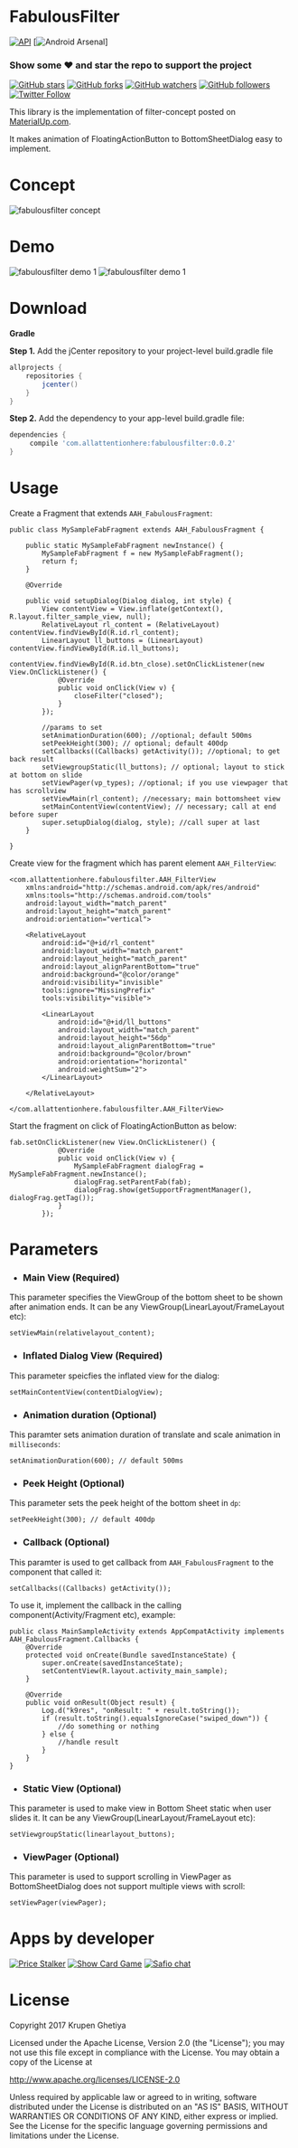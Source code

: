 # FabulousFilter
[![API](https://img.shields.io/badge/API-16%2B-brightgreen.svg)](https://android-arsenal.com/api?level=16) [![Android Arsenal](https://img.shields.io/badge/Android%20Arsenal-FabulousFilter-2CB3E5.svg)]

### Show some :heart: and star the repo to support the project
[![GitHub stars](https://img.shields.io/github/stars/Krupen/FabulousFilter.svg?style=social)](https://github.com/Krupen/FabulousFilter/stargazers) [![GitHub forks](https://img.shields.io/github/forks/Krupen/FabulousFilter.svg?style=social)](https://github.com/Krupen/FabulousFilter/network) [![GitHub watchers](https://img.shields.io/github/watchers/Krupen/FabulousFilter.svg?style=social)](https://github.com/Krupen/FabulousFilter/watchers) [![GitHub followers](https://img.shields.io/github/followers/Krupen.svg?style=social)](https://github.com/Krupen/followers)  
[![Twitter Follow](https://img.shields.io/twitter/follow/KrupenGhetiya.svg?style=social&label=Follow)](https://twitter.com/krupenghetiya)


This library is the implementation of filter-concept posted on <a href="https://material.uplabs.com/posts/filters-interface-resources" target="_blank">MaterialUp.com</a>.

It makes animation of FloatingActionButton to BottomSheetDialog easy to implement.

# Concept
![fabulousfilter concept](https://raw.githubusercontent.com/Krupen/FabulousFilter/master/concept.gif)

# Demo
![fabulousfilter demo 1](https://raw.githubusercontent.com/Krupen/FabulousFilter/master/demo2.gif)  ![fabulousfilter demo 1](https://raw.githubusercontent.com/Krupen/FabulousFilter/master/demo3.gif)

# Download
**Gradle**

**Step 1.** Add the jCenter repository to your project-level build.gradle file

``` groovy
allprojects {
	repositories {
		jcenter()
	}
}
```

**Step 2.** Add the dependency to your app-level build.gradle file:

``` groovy
dependencies {
	 compile 'com.allattentionhere:fabulousfilter:0.0.2'
}
```

# Usage

Create a Fragment that extends `AAH_FabulousFragment`:
```
public class MySampleFabFragment extends AAH_FabulousFragment {

    public static MySampleFabFragment newInstance() {
        MySampleFabFragment f = new MySampleFabFragment();
        return f;
    }

    @Override

    public void setupDialog(Dialog dialog, int style) {
        View contentView = View.inflate(getContext(), R.layout.filter_sample_view, null);
        RelativeLayout rl_content = (RelativeLayout) contentView.findViewById(R.id.rl_content);
        LinearLayout ll_buttons = (LinearLayout) contentView.findViewById(R.id.ll_buttons);
        contentView.findViewById(R.id.btn_close).setOnClickListener(new View.OnClickListener() {
            @Override
            public void onClick(View v) {
                closeFilter("closed");
            }
        });

        //params to set
        setAnimationDuration(600); //optional; default 500ms
        setPeekHeight(300); // optional; default 400dp
        setCallbacks((Callbacks) getActivity()); //optional; to get back result
        setViewgroupStatic(ll_buttons); // optional; layout to stick at bottom on slide
        setViewPager(vp_types); //optional; if you use viewpager that has scrollview
        setViewMain(rl_content); //necessary; main bottomsheet view
        setMainContentView(contentView); // necessary; call at end before super
        super.setupDialog(dialog, style); //call super at last
    }

}
```
Create view for the fragment which has parent element `AAH_FilterView`:
```
<com.allattentionhere.fabulousfilter.AAH_FilterView 
    xmlns:android="http://schemas.android.com/apk/res/android"
    xmlns:tools="http://schemas.android.com/tools"
    android:layout_width="match_parent"
    android:layout_height="match_parent"
    android:orientation="vertical">

    <RelativeLayout
        android:id="@+id/rl_content"
        android:layout_width="match_parent"
        android:layout_height="match_parent"
        android:layout_alignParentBottom="true"
        android:background="@color/orange"
        android:visibility="invisible"
        tools:ignore="MissingPrefix"
        tools:visibility="visible">

        <LinearLayout
            android:id="@+id/ll_buttons"
            android:layout_width="match_parent"
            android:layout_height="56dp"
            android:layout_alignParentBottom="true"
            android:background="@color/brown"
            android:orientation="horizontal"
            android:weightSum="2">
        </LinearLayout>

    </RelativeLayout>

</com.allattentionhere.fabulousfilter.AAH_FilterView>
```

Start the fragment on click of FloatingActionButton as below:
```
fab.setOnClickListener(new View.OnClickListener() {
            @Override
            public void onClick(View v) {
                MySampleFabFragment dialogFrag = MySampleFabFragment.newInstance();
                dialogFrag.setParentFab(fab);
                dialogFrag.show(getSupportFragmentManager(), dialogFrag.getTag());
            }
        });
```

# Parameters

* ### Main View (Required)
This parameter specifies the ViewGroup of the bottom sheet to be shown after animation ends. It can be any ViewGroup(LinearLayout/FrameLayout etc):
```
setViewMain(relativelayout_content);
```

* ### Inflated Dialog View (Required)
This parameter speicfies the inflated view for the dialog:
```
setMainContentView(contentDialogView);
```

* ### Animation duration (Optional)
This paramter sets animation duration of translate and scale animation in `milliseconds`:
```
setAnimationDuration(600); // default 500ms
```

* ### Peek Height (Optional)
This parameter sets the peek height of the bottom sheet in `dp`:
```
setPeekHeight(300); // default 400dp
```

* ### Callback (Optional)
This paramter is used to get callback from `AAH_FabulousFragment` to the component that called it:
```
setCallbacks((Callbacks) getActivity());
```
To use it, implement the callback in the calling component(Activity/Fragment etc), example:
```
public class MainSampleActivity extends AppCompatActivity implements AAH_FabulousFragment.Callbacks {
    @Override
    protected void onCreate(Bundle savedInstanceState) {
        super.onCreate(savedInstanceState);
        setContentView(R.layout.activity_main_sample);
    }

    @Override
    public void onResult(Object result) {
        Log.d("k9res", "onResult: " + result.toString());
        if (result.toString().equalsIgnoreCase("swiped_down")) {
            //do something or nothing
        } else {
            //handle result
        }
    }
}

```

* ### Static View (Optional)
This parameter is used to make view in Bottom Sheet static when user slides it. It can be any ViewGroup(LinearLayout/FrameLayout etc):
```
setViewgroupStatic(linearlayout_buttons);
```

* ### ViewPager (Optional)
This parameter is used to support scrolling in ViewPager as BottomSheetDialog does not support multiple views with scroll:
```
setViewPager(viewPager);
```

# Apps by developer
[![Price Stalker](https://github.com/Krupen/AutoplayVideos/blob/master/pricestalker.png?raw=true)](https://play.google.com/store/apps/details?id=com.allattentionhere.pricestalker)  [![Show Card Game](https://github.com/Krupen/AutoplayVideos/blob/master/show.png?raw=true)](https://play.google.com/store/apps/details?id=com.allattentionhere.show)  [![Safio chat](https://github.com/Krupen/AutoplayVideos/blob/master/safiochat.png?raw=true)](https://play.google.com/store/apps/details?id=com.allattentionhere.safio)

# License
Copyright 2017 Krupen Ghetiya

Licensed under the Apache License, Version 2.0 (the "License");
you may not use this file except in compliance with the License.
You may obtain a copy of the License at

   http://www.apache.org/licenses/LICENSE-2.0

Unless required by applicable law or agreed to in writing, software
distributed under the License is distributed on an "AS IS" BASIS,
WITHOUT WARRANTIES OR CONDITIONS OF ANY KIND, either express or implied.
See the License for the specific language governing permissions and
limitations under the License.
